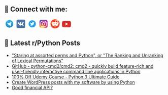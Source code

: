 ## 🔎 Connect with me:
[<img src="https://github.com/bullbesh/bullbesh/blob/main/images/Telegram.png" width="32" height="32" />](https://t.me/bullbesh)
[<img src="https://github.com/bullbesh/bullbesh/blob/main/images/VK.png" width="32" height="32" />](https://vk.com/bullbesh)
[<img src="https://github.com/bullbesh/bullbesh/blob/main/images/Twitter.png" width="32" height="32" />](https://twitter.com/bullbesh1)
[<img src="https://github.com/bullbesh/bullbesh/blob/main/images/Instagram.png" width="32" height="32" />](https://www.instagram.com/bullbesh)
[<img src="https://github.com/bullbesh/bullbesh/blob/main/images/Reddit.png" width="32" height="32" />](https://www.reddit.com/user/bullbesh)
[<img src="https://github.com/bullbesh/bullbesh/blob/main/images/YouTube.png" width="32" height="32" />](https://www.youtube.com/channel/UCtfjRs6uzgq5mfm8S06WTcg)

## 📕 Latest r/Python Posts
<!-- BLOG-POST-LIST:START -->
- [&quot;Staring at assorted perms and Python&quot;, or &quot;The Ranking and Unranking of Lexical Permutations&quot;](https://www.reddit.com/r/Python/comments/161pug5/staring_at_assorted_perms_and_python_or_the/)
- [GitHub - python-cmd2/cmd2: cmd2 - quickly build feature-rich and user-friendly interactive command line applications in Python](https://www.reddit.com/r/Python/comments/161p05g/github_pythoncmd2cmd2_cmd2_quickly_build/)
- [100% Off Udemy Course - Python 3 Ultimate Guide](https://www.reddit.com/r/Python/comments/161n2kt/100_off_udemy_course_python_3_ultimate_guide/)
- [Create WordPress posts with my software by using Python](https://www.reddit.com/r/Python/comments/161n002/create_wordpress_posts_with_my_software_by_using/)
- [Good financial API?](https://www.reddit.com/r/Python/comments/161fsao/good_financial_api/)
<!-- BLOG-POST-LIST:END -->
